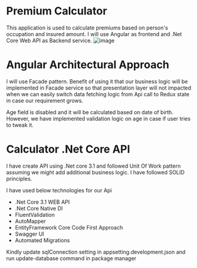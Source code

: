 # Premium Calculator

This application is used to calculate premiums based on person's occupation and insured amount.
I will use Angular as  frontend and .Net Core Web API as Backend service.
![image](https://user-images.githubusercontent.com/115399963/194752053-f222c20b-2dd5-4db5-8c7d-7c51ff2b6961.png)

# Angular Architectural Approach
I will use Facade pattern. Benefit of using it that our  business logic will be implemented in Facade service so that presentation layer will not impacted when we can easily switch  data fetching logic from Api call to Redux state in case our requirement grows.

Age field is disabled and it will be calculated based on date of birth. However, we have implemented validation logic on age in case if user tries to tweak it.

# Calculator .Net Core API
 I have create API using .Net core 3.1 and followed Unit Of Work pattern assuming we might add additional business logic. I have followed SOLID principles.
 
 I have used below technologies for our Api
 - .Net Core 3.1 WEB API
 - .Net Core Native DI
 - FluentValidation
 - AutoMapper
 - EntityFramework Core Code First Approach
 - Swagger UI
 - Automated Migrations
 
 Kindly update sqlConnection setting in appsetting.development.json and run update-database command in package manager

